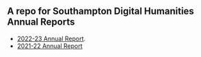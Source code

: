 ## A repo for Southampton Digital Humanities Annual Reports

- [2022-23 Annual Report](https://github.com/Southampton-Digital-Humanities/annual-reports/blob/main/reports/Southampton-DH_Annual-Report_2022-2023.pdf).
- [2021-22 Annual Report](https://github.com/Southampton-Digital-Humanities/annual-reports/blob/main/reports/Southampton-DH_Annual-Report_2021-2022.pdf)
